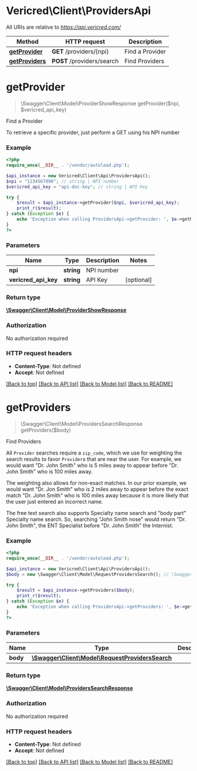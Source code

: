 # Vericred\Client\ProvidersApi

All URIs are relative to *https://api.vericred.com/*

Method | HTTP request | Description
------------- | ------------- | -------------
[**getProvider**](ProvidersApi.md#getProvider) | **GET** /providers/{npi} | Find a Provider
[**getProviders**](ProvidersApi.md#getProviders) | **POST** /providers/search | Find Providers


# **getProvider**
> \Swagger\Client\Model\ProviderShowResponse getProvider($npi, $vericred_api_key)

Find a Provider

To retrieve a specific provider, just perform a GET using his NPI number

### Example 
```php
<?php
require_once(__DIR__ . '/vendor/autoload.php');

$api_instance = new Vericred\Client\Api\ProvidersApi();
$npi = "1234567890"; // string | NPI number
$vericred_api_key = "api-doc-key"; // string | API Key

try { 
    $result = $api_instance->getProvider($npi, $vericred_api_key);
    print_r($result);
} catch (Exception $e) {
    echo 'Exception when calling ProvidersApi->getProvider: ', $e->getMessage(), "\n";
}
?>
```

### Parameters

Name | Type | Description  | Notes
------------- | ------------- | ------------- | -------------
 **npi** | **string**| NPI number | 
 **vericred_api_key** | **string**| API Key | [optional] 

### Return type

[**\Swagger\Client\Model\ProviderShowResponse**](ProviderShowResponse.md)

### Authorization

No authorization required

### HTTP request headers

 - **Content-Type**: Not defined
 - **Accept**: Not defined

[[Back to top]](#) [[Back to API list]](../README.md#documentation-for-api-endpoints) [[Back to Model list]](../README.md#documentation-for-models) [[Back to README]](../README.md)

# **getProviders**
> \Swagger\Client\Model\ProvidersSearchResponse getProviders($body)

Find Providers

All `Provider` searches require a `zip_code`, which we use for weighting
the search results to favor `Provider`s that are near the user.  For example,
we would want "Dr. John Smith" who is 5 miles away to appear before
"Dr. John Smith" who is 100 miles away.

The weighting also allows for non-exact matches.  In our prior example, we
would want "Dr. Jon Smith" who is 2 miles away to appear before the exact
match "Dr. John Smith" who is 100 miles away because it is more likely that
the user just entered an incorrect name.

The free text search also supports Specialty name search and "body part"
Specialty name search.  So, searching "John Smith nose" would return
"Dr. John Smith", the ENT Specialist before "Dr. John Smith" the Internist.


### Example 
```php
<?php
require_once(__DIR__ . '/vendor/autoload.php');

$api_instance = new Vericred\Client\Api\ProvidersApi();
$body = new \Swagger\Client\Model\RequestProvidersSearch(); // \Swagger\Client\Model\RequestProvidersSearch | 

try { 
    $result = $api_instance->getProviders($body);
    print_r($result);
} catch (Exception $e) {
    echo 'Exception when calling ProvidersApi->getProviders: ', $e->getMessage(), "\n";
}
?>
```

### Parameters

Name | Type | Description  | Notes
------------- | ------------- | ------------- | -------------
 **body** | [**\Swagger\Client\Model\RequestProvidersSearch**](\Swagger\Client\Model\RequestProvidersSearch.md)|  | [optional] 

### Return type

[**\Swagger\Client\Model\ProvidersSearchResponse**](ProvidersSearchResponse.md)

### Authorization

No authorization required

### HTTP request headers

 - **Content-Type**: Not defined
 - **Accept**: Not defined

[[Back to top]](#) [[Back to API list]](../README.md#documentation-for-api-endpoints) [[Back to Model list]](../README.md#documentation-for-models) [[Back to README]](../README.md)

